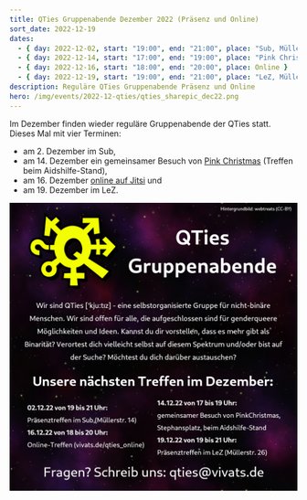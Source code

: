 ```yaml
---
title: QTies Gruppenabende Dezember 2022 (Präsenz und Online)
sort_date: 2022-12-19
dates:
  - { day: 2022-12-02, start: "19:00", end: "21:00", place: "Sub, Müllerstraße 14" }
  - { day: 2022-12-14, start: "17:00", end: "19:00", place: "Pink Christmas, Stephansplatz" }
  - { day: 2022-12-16, start: "18:00", end: "20:00", place: Online }
  - { day: 2022-12-19, start: "19:00", end: "21:00", place: "LeZ, Müllerstraße 26" }
description: Reguläre QTies Gruppenabende Präsenz und Online
hero: /img/events/2022-12-qties/qties_sharepic_dec22.png
---
```


Im Dezember finden wieder reguläre Gruppenabende der QTies statt.
Dieses Mal mit vier Terminen:

* am 2. Dezember im Sub,
* am 14. Dezember ein gemeinsamer Besuch von [Pink Christmas](https://www.pink-christmas.de/) (Treffen beim Aidshilfe-Stand),
* am 16. Dezember [online auf Jitsi](/qties_online) und
* am 19. Dezember im LeZ.

![](/img/events/2022-12-qties/qties_sharepic_dec22.png)
